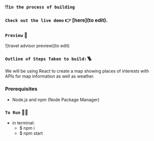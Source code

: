 ### ‼️`in the process of building`

### `Check out the live demo` 👉 [here](to edit).

### `Preview` 👀

![travel advisor preview](to edit)

### `Outline of Steps Taken to build:`🪜

We will be using React to create a map showing places of interests with APIs for map information as well as weather.

### Prerequisites

- Node.js and npm (Node Package Manager)

### `To Run` 🏃‍♂️

- in terminal:
  - $ npm i
  - $ npm start
